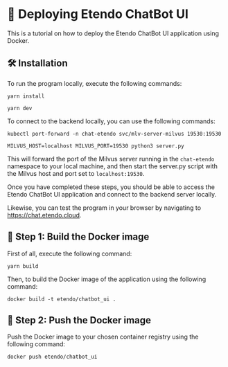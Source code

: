 # 🚀 Deploying Etendo ChatBot UI

This is a tutorial on how to deploy the Etendo ChatBot UI application using Docker.

## 🛠️ Installation

To run the program locally, execute the following commands:

`yarn install`

`yarn dev`

To connect to the backend locally, you can use the following commands:

`kubectl port-forward -n chat-etendo svc/mlv-server-milvus 19530:19530`

`MILVUS_HOST=localhost MILVUS_PORT=19530 python3 server.py`

This will forward the port of the Milvus server running in the `chat-etendo` namespace to your local machine, and then start the server.py script with the Milvus host and port set to `localhost:19530`.

Once you have completed these steps, you should be able to access the Etendo ChatBot UI application and connect to the backend server locally.

Likewise, you can test the program in your browser by navigating to https://chat.etendo.cloud.

## 🐳 Step 1: Build the Docker image

First of all, execute the following command:

`yarn build`

Then, to build the Docker image of the application using the following command:

`docker build -t etendo/chatbot_ui .`

## 🚢 Step 2: Push the Docker image

Push the Docker image to your chosen container registry using the following command:

`docker push etendo/chatbot_ui`
